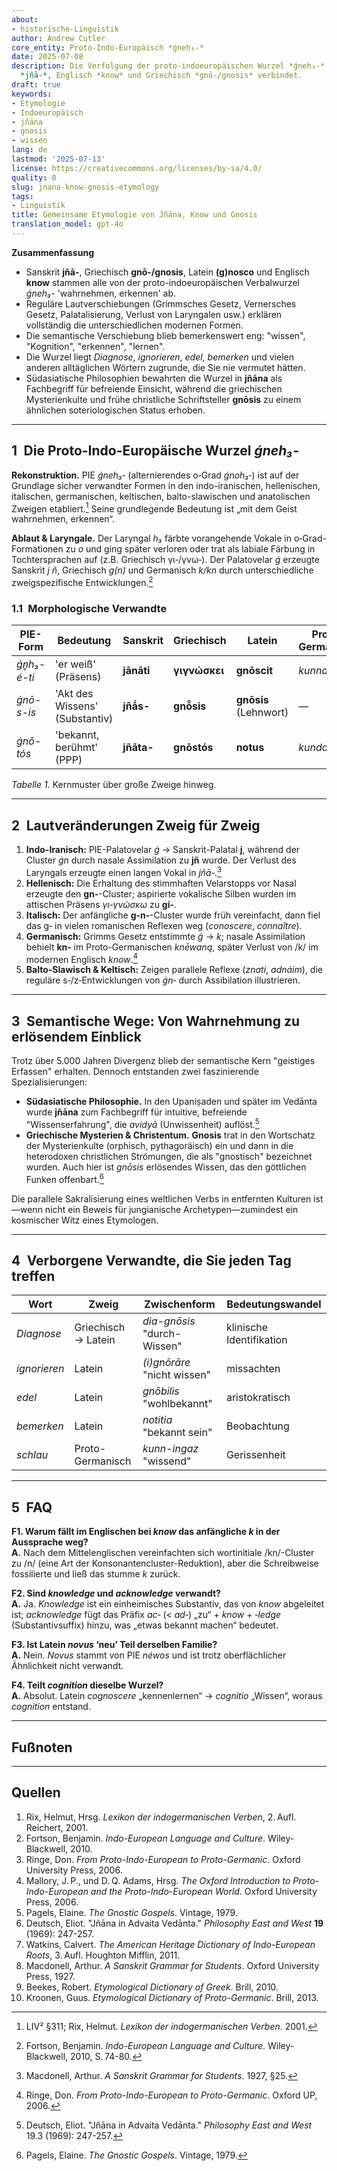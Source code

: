```yaml
---
about:
- historische‑Linguistik
author: Andrew Cutler
core_entity: Proto‑Indo‑Europäisch *ǵneh₃‑*
date: 2025-07-08
description: Die Verfolgung der proto-indoeuropäischen Wurzel *ǵneh₃‑*, die Sanskrit
  *jñā‑*, Englisch *know* und Griechisch *gnō‑/gnosis* verbindet.
draft: true
keywords:
- Etymologie
- Indoeuropäisch
- jñāna
- gnosis
- wissen
lang: de
lastmod: '2025-07-13'
license: https://creativecommons.org/licenses/by-sa/4.0/
quality: 8
slug: jnana-know-gnosis-etymology
tags:
- Linguistik
title: Gemeinsame Etymologie von Jñāna, Know und Gnosis
translation_model: gpt-4o
---
```


**Zusammenfassung**

- Sanskrit **jñā-**, Griechisch **gnō-/gnosis**, Latein **(g)nosco** und Englisch **know** stammen alle von der proto-indoeuropäischen Verbalwurzel *ǵneh₃-* 'wahrnehmen, erkennen' ab.
- Reguläre Lautverschiebungen (Grimmsches Gesetz, Vernersches Gesetz, Palatalisierung, Verlust von Laryngalen usw.) erklären vollständig die unterschiedlichen modernen Formen.
- Die semantische Verschiebung blieb bemerkenswert eng: "wissen", "Kognition", "erkennen", "lernen".
- Die Wurzel liegt *Diagnose*, *ignorieren*, *edel*, *bemerken* und vielen anderen alltäglichen Wörtern zugrunde, die Sie nie vermutet hätten.
- Südasiatische Philosophien bewahrten die Wurzel in **jñāna** als Fachbegriff für befreiende Einsicht, während die griechischen Mysterienkulte und frühe christliche Schriftsteller **gnōsis** zu einem ähnlichen soteriologischen Status erhoben.

---

## 1 Die Proto-Indo-Europäische Wurzel *ǵneh₃‑*

**Rekonstruktion.** PIE *ǵneh₃‑* (alternierendes o‑Grad *ǵnoh₃‑*) ist auf der Grundlage sicher verwandter Formen in den indo-iranischen, hellenischen, italischen, germanischen, keltischen, balto-slawischen und anatolischen Zweigen etabliert.[^1] Seine grundlegende Bedeutung ist „mit dem Geist wahrnehmen, erkennen“.

**Ablaut & Laryngale.** Der Laryngal *h₃* färbte vorangehende Vokale in o‑Grad-Formationen zu *o* und ging später verloren oder trat als labiale Färbung in Tochtersprachen auf (z.B. Griechisch γι‑/γνω‑). Der Palatovelar *ǵ* erzeugte Sanskrit *j ñ*, Griechisch *g(n)* und Germanisch *k/kn* durch unterschiedliche zweigspezifische Entwicklungen.[^2]

### 1.1 Morphologische Verwandte

| PIE-Form | Bedeutung | Sanskrit | Griechisch | Latein | Proto-Germanisch |
|----------|-----------|----------|------------|--------|------------------|
| *ǵn̥h₃-é-ti* | 'er weiß' (Präsens) | **jānāti** | **γιγνώσκει** | **gnōscit** | *kunnaiþi* |
| *ǵnō-s-is* | 'Akt des Wissens' (Substantiv) | **jñā́s-** | **gnō̂sis** | **gnōsis** (Lehnwort) | — |
| *ǵnō-tós* | 'bekannt, berühmt' (PPP) | **jñāta-** | **gnōstós** | **notus** | *kundaz* |

*Tabelle 1.* Kernmuster über große Zweige hinweg.

---

## 2 Lautveränderungen Zweig für Zweig

1. **Indo-Iranisch:** PIE-Palatovelar *ǵ* → Sanskrit-Palatal **j**, während der Cluster *ǵn* durch nasale Assimilation zu **jñ** wurde. Der Verlust des Laryngals erzeugte einen langen Vokal in *jñā‑*.[^3]  
2. **Hellenisch:** Die Erhaltung des stimmhaften Velarstopps vor Nasal erzeugte den **gn‑**-Cluster; aspirierte vokalische Silben wurden im attischen Präsens *γι‑γνώσκω* zu **gi‑**.  
3. **Italisch:** Der anfängliche **g‑n‑**-Cluster wurde früh vereinfacht, dann fiel das g‑ in vielen romanischen Reflexen weg (*conoscere*, *connaître*).  
4. **Germanisch:** Grimms Gesetz entstimmte *ǵ* → *k*; nasale Assimilation behielt **kn‑** im Proto-Germanischen *knēwaną*, später Verlust von /k/ im modernen Englisch *know*.[^4]  
5. **Balto-Slawisch & Keltisch:** Zeigen parallele Reflexe (*znati*, *adnáim*), die reguläre s‑/z‑Entwicklungen von *ǵn‑* durch Assibilation illustrieren.

---

## 3 Semantische Wege: Von Wahrnehmung zu erlösendem Einblick

Trotz über 5.000 Jahren Divergenz blieb der semantische Kern "geistiges Erfassen" erhalten. Dennoch entstanden zwei faszinierende Spezialisierungen:

- **Südasiatische Philosophie.** In den Upaniṣaden und später im Vedānta wurde **jñāna** zum Fachbegriff für intuitive, befreiende "Wissenserfahrung", die *avidyā* (Unwissenheit) auflöst.[^5] 
- **Griechische Mysterien & Christentum.** **Gnosis** trat in den Wortschatz der Mysterienkulte (orphisch, pythagoräisch) ein und dann in die heterodoxen christlichen Strömungen, die als "gnostisch" bezeichnet wurden. Auch hier ist *gnōsis* erlösendes Wissen, das den göttlichen Funken offenbart.[^6]

Die parallele Sakralisierung eines weltlichen Verbs in entfernten Kulturen ist—wenn nicht ein Beweis für jungianische Archetypen—zumindest ein kosmischer Witz eines Etymologen.

---

## 4 Verborgene Verwandte, die Sie jeden Tag treffen

| Wort | Zweig | Zwischenform | Bedeutungswandel |
|------|-------|--------------|-------------------|
| *Diagnose* | Griechisch → Latein | *dia-gnōsis* "durch-Wissen" | klinische Identifikation |
| *ignorieren* | Latein | *(i)gnōrāre* "nicht wissen" | missachten |
| *edel* | Latein | *gnōbilis* "wohlbekannt" | aristokratisch |
| *bemerken* | Latein | *notitia* "bekannt sein" | Beobachtung |
| *schlau* | Proto-Germanisch | *kunn-ingaz* "wissend" | Gerissenheit |

---

## 5 FAQ

**F1. Warum fällt im Englischen bei *know* das anfängliche *k* in der Aussprache weg?**  
**A.** Nach dem Mittelenglischen vereinfachten sich wortinitiale /kn/-Cluster zu /n/ (eine Art der Konsonantencluster-Reduktion), aber die Schreibweise fossilierte und ließ das stumme *k* zurück.

**F2. Sind *knowledge* und *acknowledge* verwandt?**  
**A.** Ja. *Knowledge* ist ein einheimisches Substantiv, das von *know* abgeleitet ist; *acknowledge* fügt das Präfix *ac‑* (< *ad‑*) „zu“ + *know* + *‑ledge* (Substantivsuffix) hinzu, was „etwas bekannt machen“ bedeutet.

**F3. Ist Latein *novus* ‘neu’ Teil derselben Familie?**  
**A.** Nein. *Novus* stammt von PIE *néwos* und ist trotz oberflächlicher Ähnlichkeit nicht verwandt.

**F4. Teilt *cognition* dieselbe Wurzel?**  
**A.** Absolut. Latein *cognoscere* „kennenlernen“ → *cognitio* „Wissen“, woraus *cognition* entstand.

---

## Fußnoten

[^1]: LIV² §311; Rix, Helmut. *Lexikon der indogermanischen Verben*. 2001. 
[^2]: Fortson, Benjamin. *Indo-European Language and Culture*. Wiley-Blackwell, 2010, S. 74-80. 
[^3]: Macdonell, Arthur. *A Sanskrit Grammar for Students*. 1927, §25. 
[^4]: Ringe, Don. *From Proto-Indo-European to Proto-Germanic*. Oxford UP, 2006. 
[^5]: Deutsch, Eliot. "Jñāna in Advaita Vedānta." *Philosophy East and West* 19.3 (1969): 247-257. 
[^6]: Pagels, Elaine. *The Gnostic Gospels*. Vintage, 1979.

---

## Quellen

1. Rix, Helmut, Hrsg. *Lexikon der indogermanischen Verben*, 2. Aufl. Reichert, 2001. 
2. Fortson, Benjamin. *Indo-European Language and Culture*. Wiley-Blackwell, 2010. 
3. Ringe, Don. *From Proto-Indo-European to Proto-Germanic*. Oxford University Press, 2006. 
4. Mallory, J. P., und D. Q. Adams, Hrsg. *The Oxford Introduction to Proto-Indo-European and the Proto-Indo-European World*. Oxford University Press, 2006. 
5. Pagels, Elaine. *The Gnostic Gospels*. Vintage, 1979. 
6. Deutsch, Eliot. "Jñāna in Advaita Vedānta." *Philosophy East and West* **19** (1969): 247-257. 
7. Watkins, Calvert. *The American Heritage Dictionary of Indo-European Roots*, 3. Aufl. Houghton Mifflin, 2011. 
8. Macdonell, Arthur. *A Sanskrit Grammar for Students*. Oxford University Press, 1927. 
9. Beekes, Robert. *Etymological Dictionary of Greek*. Brill, 2010. 
10. Kroonen, Guus. *Etymological Dictionary of Proto-Germanic*. Brill, 2013.